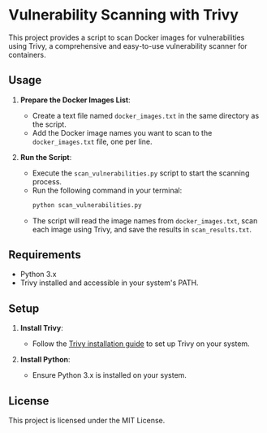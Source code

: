# Vulnerability Scanning with Trivy

This project provides a script to scan Docker images for vulnerabilities using Trivy, a comprehensive and easy-to-use vulnerability scanner for containers.

## Usage

1. **Prepare the Docker Images List**:
   - Create a text file named `docker_images.txt` in the same directory as the script.
   - Add the Docker image names you want to scan to the `docker_images.txt` file, one per line.

2. **Run the Script**:
   - Execute the `scan_vulnerabilities.py` script to start the scanning process.
   - Run the following command in your terminal:
     ```bash
     python scan_vulnerabilities.py
     ```
   - The script will read the image names from `docker_images.txt`, scan each image using Trivy, and save the results in `scan_results.txt`.

## Requirements

- Python 3.x
- Trivy installed and accessible in your system's PATH.

## Setup

1. **Install Trivy**:
   - Follow the [Trivy installation guide](https://aquasecurity.github.io/trivy/v0.18.3/installation/) to set up Trivy on your system.

2. **Install Python**:
   - Ensure Python 3.x is installed on your system.

## License

This project is licensed under the MIT License.
